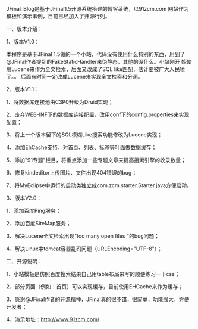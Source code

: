 JFinal_Blog是基于JFinal1.5开源系统搭建的博客系统，以91zcm.com 网站作为模板和演示事例，目前已经加入了开源行列。

一、版本介绍：

1、版本V1.0：

本程序是基于JFinal 1.5做的一个小站，代码没有使用什么特别的东西，用到了@JFinal作者提到的FakeStaticHandler来伪静态，其他的没什么。小站刚开 始使用Lucene来作为全文检索，后面又改成了SQL like匹配，估计要被广大人民喷了。。 后面有时间一定改成Lucene来实现全文检索和分词。

2、版本V1.1：

1、将数据库连接池由C3P0升级为Druid实现；

2、废弃WEB-INF下的数据库连接配置，改用conf下的config.properties来实现配置；

3、将上一个版本留下的SQL模糊Like搜索功能修改为Lucene实现；

4、添加EhCache支持，对首页、列表、标签等叶面做数据缓存；

5、添加"91专题"栏目，将重点添加一些专题文章来提高搜索引擎的收录数量；

6、修复kindeditor上传图片、文件出现404错误的bug；

7、将MyEclipse中运行的启动类独立成com.zcm.starter.Starter.java方便启动。



3、版本V2.0： 

1、添加百度Ping服务；

2、添加百度SiteMap服务；

3、解决Lucene全文检索出现"too many open files "的bug问题；

4、解决Linux中tomcat容器乱码问题（URLEncoding="UTF-8"）；

二、开源说明：

1、小站模板是仿照百度搜索结果自己用table布局来写的顺便练习一下css；

2、部分页面（例如：首页）可以实现缓存，目前使用EHCache来作为缓存；

3、感谢@JFinal作者的开源精神，JFinal真的很不错，很简单，功能强大，方便开发者；

4、演示地址：http://www.91zcm.com/
